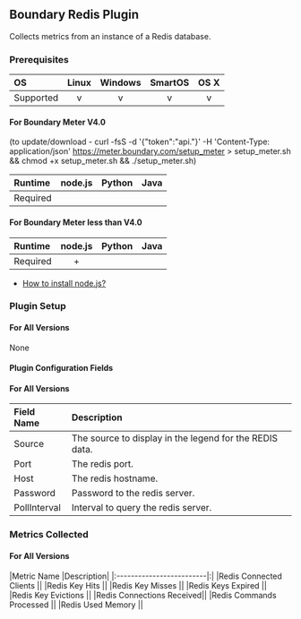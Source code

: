 Boundary Redis Plugin
---------------------

Collects metrics from an instance of a Redis database.

### Prerequisites

|     OS    | Linux | Windows | SmartOS | OS X |
|:----------|:-----:|:-------:|:-------:|:----:|
| Supported |   v   |    v    |    v    |  v   |

#### For Boundary Meter V4.0
(to update/download - curl -fsS -d '{"token":"api.<Your API Key Here>"}' -H 'Content-Type: application/json' https://meter.boundary.com/setup_meter > setup_meter.sh && chmod +x setup_meter.sh && ./setup_meter.sh)

|  Runtime | node.js | Python | Java |
|:---------|:-------:|:------:|:----:|
| Required |         |        |      |

#### For Boundary Meter less than V4.0

|  Runtime | node.js | Python | Java |
|:---------|:-------:|:------:|:----:|
| Required |    +    |        |      |

- [How to install node.js?](https://help.boundary.com/hc/articles/202360701)

### Plugin Setup

#### For All Versions

None

#### Plugin Configuration Fields

#### For All Versions

|Field Name  |Description                                            |
|:-----------|:------------------------------------------------------|
|Source      |The source to display in the legend for the REDIS data.|
|Port        |The redis port.                                        |
|Host        |The redis hostname.                                    |
|Password    |Password to the redis server.                          |
|PollInterval|Interval to query the redis server.                    |

### Metrics Collected

#### For All Versions

|Metric Name               |Description|
|:-------------------------|:|
|Redis Connected Clients   ||
|Redis Key Hits            ||
|Redis Key Misses          ||
|Redis Keys Expired        ||
|Redis Key Evictions       ||
|Redis Connections Received||
|Redis Commands Processed  ||
|Redis Used Memory         ||

